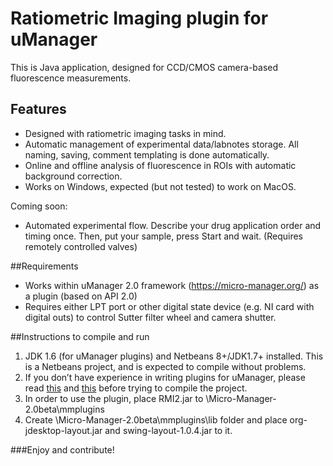 # Ratiometric Imaging plugin for uManager

This is Java application, designed for CCD/CMOS camera-based fluorescence measurements.

## Features

* Designed with ratiometric imaging tasks in mind.
* Automatic management of experimental data/labnotes storage. All naming, saving, comment templating is done automatically.
* Online and offline analysis of fluorescence in ROIs with automatic background correction.
* Works on Windows, expected (but not tested) to work on MacOS.

Coming soon:
* Automated experimental flow. Describe your drug application order and timing once. Then, put your sample, press Start and wait. (Requires remotely controlled valves)

##Requirements
	
* Works within uManager 2.0 framework (https://micro-manager.org/) as a plugin (based on API 2.0)
* Requires either LPT port or other digital state device (e.g. NI card with digital outs) to control Sutter filter wheel and camera shutter.

##Instructions to compile and run

1. JDK 1.6 (for uManager plugins) and Netbeans 8+/JDK1.7+ installed. This is a Netbeans project, and is expected to compile without problems.
1. If you don’t have experience in writing plugins for uManager, please read [this](https://micro-manager.org/wiki/Micro-Manager_Programming%20Guide) and [this](https://micro-manager.org/wiki/Version_2.0#Important_Note_Regarding_Netbeans) before trying to compile the project. 
1. In order to use the plugin, place RMI2.jar to \Micro-Manager-2.0beta\mmplugins
1. Create \Micro-Manager-2.0beta\mmplugins\lib folder and place org-jdesktop-layout.jar and swing-layout-1.0.4.jar to it.

###Enjoy and contribute!

